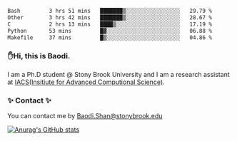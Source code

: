 <!--START_SECTION:waka-->

```txt
Bash         3 hrs 51 mins   ███████▒░░░░░░░░░░░░░░░░░   29.79 %
Other        3 hrs 42 mins   ███████▒░░░░░░░░░░░░░░░░░   28.67 %
C            2 hrs 13 mins   ████▒░░░░░░░░░░░░░░░░░░░░   17.19 %
Python       53 mins         █▓░░░░░░░░░░░░░░░░░░░░░░░   06.88 %
Makefile     37 mins         █▒░░░░░░░░░░░░░░░░░░░░░░░   04.86 %
```

<!--END_SECTION:waka-->

### ✋Hi, this is Baodi. 

I am a Ph.D student @ Stony Brook University and I am a research assistant at [IACS(Insitiute for Advanced Computional Science)](https://iacs.stonybrook.edu/).

### ✨ Contact ✨

You can contact me by [Baodi.Shan@stonybrook.edu](mailto:Baodi.Shan@stonybrook.edu)

[![Anurag's GitHub stats](https://github-readme-stats.vercel.app/api?username=lwshanbd&theme=jolly&show_icons=true&count_private=true&include_all_commits=true)](https://github.com/anuraghazra/github-readme-stats)



<!--
**lwshanbd/lwshanbd** is a ✨ _special_ ✨ repository because its `README.md` (this file) appears on your GitHub profile.

Here are some ideas to get you started:

- 🔭 I’m currently working on ...
- 🌱 I’m currently learning ...
- 👯 I’m looking to collaborate on ...
- 🤔 I’m looking for help with ...
- 💬 Ask me about ...
- 📫 How to reach me: ...
- 😄 Pronouns: ...
- ⚡ Fun fact: ...
-->
